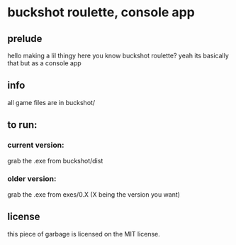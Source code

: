 # buckshot roulette, console app

## prelude

hello
making a lil thingy here
you know buckshot roulette?
yeah
its basically that
but as a console app

## info

all game files are in buckshot/

## to run:

### current version:

grab the .exe from buckshot/dist

### older version:

grab the .exe from exes/0.X (X being the version you want)

## license

this piece of garbage is licensed on the MIT license.
